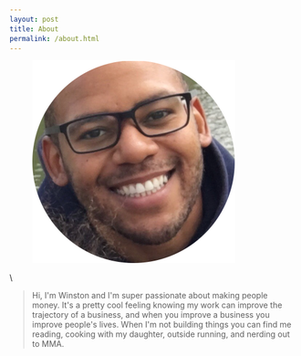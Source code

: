 ```yaml
---
layout: post
title: About
permalink: /about.html
---
```


<figure>
  <img alt="Winston Smith" src="assets/images/me-circle.png" />
</figure>

\\

>Hi, I'm Winston and I'm super passionate about making people money. It's a pretty cool feeling knowing my work can improve the trajectory of a business, and when you improve a business you improve people's lives. When I'm not building things you can find me reading, cooking with my daughter, outside running, and nerding out to MMA.
